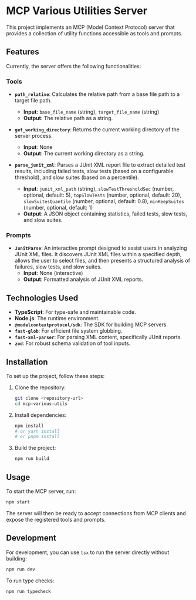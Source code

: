 # MCP Various Utilities Server

This project implements an MCP (Model Context Protocol) server that provides a collection of utility functions accessible as tools and prompts.

## Features

Currently, the server offers the following functionalities:

### Tools

*   **`path_relative`**: Calculates the relative path from a base file path to a target file path.
    *   **Input**: `base_file_name` (string), `target_file_name` (string)
    *   **Output**: The relative path as a string.

*   **`get_working_directory`**: Returns the current working directory of the server process.
    *   **Input**: None
    *   **Output**: The current working directory as a string.

*   **`parse_junit_xml`**: Parses a JUnit XML report file to extract detailed test results, including failed tests, slow tests (based on a configurable threshold), and slow suites (based on a percentile).
    *   **Input**: `junit_xml_path` (string), `slowTestThresholdSec` (number, optional, default: 5), `topSlowTests` (number, optional, default: 20), `slowSuitesQuantile` (number, optional, default: 0.8), `minKeepSuites` (number, optional, default: 1)
    *   **Output**: A JSON object containing statistics, failed tests, slow tests, and slow suites.

### Prompts

*   **`JunitParse`**: An interactive prompt designed to assist users in analyzing JUnit XML files. It discovers JUnit XML files within a specified depth, allows the user to select files, and then presents a structured analysis of failures, slow tests, and slow suites.
    *   **Input**: None (interactive)
    *   **Output**: Formatted analysis of JUnit XML reports.

## Technologies Used

*   **TypeScript**: For type-safe and maintainable code.
*   **Node.js**: The runtime environment.
*   **`@modelcontextprotocol/sdk`**: The SDK for building MCP servers.
*   **`fast-glob`**: For efficient file system globbing.
*   **`fast-xml-parser`**: For parsing XML content, specifically JUnit reports.
*   **`zod`**: For robust schema validation of tool inputs.

## Installation

To set up the project, follow these steps:

1.  Clone the repository:
    ```bash
    git clone <repository-url>
    cd mcp-various-utils
    ```
2.  Install dependencies:
    ```bash
    npm install
    # or yarn install
    # or pnpm install
    ```
3.  Build the project:
    ```bash
    npm run build
    ```

## Usage

To start the MCP server, run:

```bash
npm start
```

The server will then be ready to accept connections from MCP clients and expose the registered tools and prompts.

## Development

For development, you can use `tsx` to run the server directly without building:

```bash
npm run dev
```

To run type checks:

```bash
npm run typecheck
```
